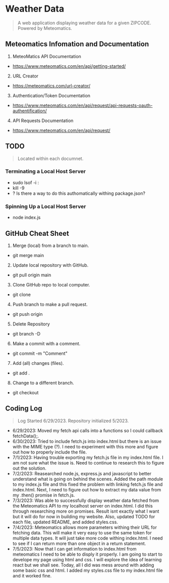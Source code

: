 # Weather Data

> A web application displaying weather data for a given ZIPCODE. Powered by Meteomatics. 

## Meteomatics Infomation and Documentation
1. MeteoMatics API Documentation 
- https://www.meteomatics.com/en/api/getting-started/
2. URL Creator
- https://meteomatics.com/url-creator/
3. Authentication/Token Documentation
- https://www.meteomatics.com/en/api/request/api-requests-oauth-authentification/
4. API Requests Documentation
- https://www.meteomatics.com/en/api/request/

## TODO
> Located within each documnet.

### Terminating a Local Host Server
- sudo lsof -i :<port number>
- kill -9 <PID>
- ? Is there a way to do this authomatically withing package.json?

### Spinning Up a Local Host Server 
- node index.js

## GitHub Cheat Sheet

1. Merge (local) from a branch to main.
- git merge main <branchName> 
2. Update local repository with GitHub.
- git pull origin main 
3. Clone GitHub repo to local computer.
- git clone <URL>
4. Push branch to make a pull request.
- git push origin <branchName>
5. Delete Repository
- git branch -D <branchName>
6. Make a commit with a comment.
- git commit -m "Comment"
7. Add (all) changes (files).
- git add .
8. Change to a different branch.
- git checkout <branchName>

## Coding Log

> Log Started 6/29/2023. Repository initialized 5/2023.

- 6/29/2023: Moved my fetch api calls into a functions so I could callback fetchData();.
- 6/30/2023: Tried to include fetch.js into index.html but there is an issue with the MIME type (?). I need to experiment with this more and figure out how to properly include the file.
- 7/1/2023: Having trouble exporting my fetch.js file in my index.html file. I am not sure what the issue is. Need to continue to research this to figure out the solution.
- 7/2/2023: Reasearched node.js, express.js and javascript to better understand what is going on behind the scenes. Added the path module to my index.js file and this fixed the problem with linking fetch.js file and index.html. Next, I need to figure out how to extract my data value from my .then() promise in fetch.js. 
- 7/3/2023: Was able to successfully display weather data fetched from the Meteomatics API to my localhost server on index.html. I did this through researching more on promises. Result isnt exactly what I want but it will do for now in building my website. Also, updated TODO for each file, updated README, and added styles.css.
- 7/4/2023: Meteomatics allows more parameters withing their URL for fetching data. This will make it very easy to use the same token for multiple data types. It will just take more code withing index.html. I need to see if I can return more than one object in a return statement. 
- 7/5/2023: Now that I can get information to index.html from meteomatics I need to be able to disply it properly. I am going to start to develope my page using html and css. I will explore the idea of learning react but we shall see. Today, all I did was mess around with adding some basic css and html. I added my styles.css file to my index.html file and it worked fine. 

            
